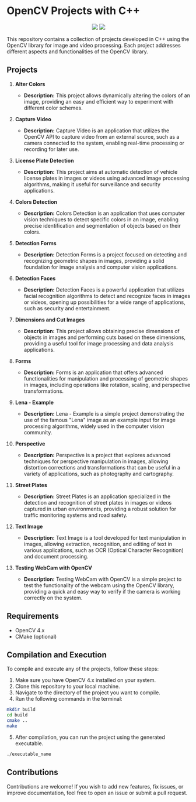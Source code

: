 # OpenCV Projects with C++

<p align="center">
  <img src="http://img.shields.io/static/v1?label=STATUS&message=DEVELOPMENT&color=ORANGE&style=for-the-badge"/>
  <img src="http://img.shields.io/static/v1?label=OpenCV&message=4.x&color=blue&style=for-the-badge&logo=opencv"/>
</p>

This repository contains a collection of projects developed in C++ using the OpenCV library for image and video processing. Each project addresses different aspects and functionalities of the OpenCV library.

## Projects

1. **Alter Colors**
   - **Description:** This project allows dynamically altering the colors of an image, providing an easy and efficient way to experiment with different color schemes.

2. **Capture Video**
   - **Description:** Capture Video is an application that utilizes the OpenCV API to capture video from an external source, such as a camera connected to the system, enabling real-time processing or recording for later use.

3. **License Plate Detection**
   - **Description:** This project aims at automatic detection of vehicle license plates in images or videos using advanced image processing algorithms, making it useful for surveillance and security applications.

4. **Colors Detection**
   - **Description:** Colors Detection is an application that uses computer vision techniques to detect specific colors in an image, enabling precise identification and segmentation of objects based on their colors.

5. **Detection Forms**
   - **Description:** Detection Forms is a project focused on detecting and recognizing geometric shapes in images, providing a solid foundation for image analysis and computer vision applications.

6. **Detection Faces**
   - **Description:** Detection Faces is a powerful application that utilizes facial recognition algorithms to detect and recognize faces in images or videos, opening up possibilities for a wide range of applications, such as security and entertainment.

7. **Dimensions and Cut Images**
   - **Description:** This project allows obtaining precise dimensions of objects in images and performing cuts based on these dimensions, providing a useful tool for image processing and data analysis applications.

8. **Forms**
   - **Description:** Forms is an application that offers advanced functionalities for manipulation and processing of geometric shapes in images, including operations like rotation, scaling, and perspective transformations.

9. **Lena - Example**
   - **Description:** Lena - Example is a simple project demonstrating the use of the famous "Lena" image as an example input for image processing algorithms, widely used in the computer vision community.

10. **Perspective**
    - **Description:** Perspective is a project that explores advanced techniques for perspective manipulation in images, allowing distortion corrections and transformations that can be useful in a variety of applications, such as photography and cartography.

11. **Street Plates**
    - **Description:** Street Plates is an application specialized in the detection and recognition of street plates in images or videos captured in urban environments, providing a robust solution for traffic monitoring systems and road safety.

12. **Text Image**
    - **Description:** Text Image is a tool developed for text manipulation in images, allowing extraction, recognition, and editing of text in various applications, such as OCR (Optical Character Recognition) and document processing.

13. **Testing WebCam with OpenCV**
    - **Description:** Testing WebCam with OpenCV is a simple project to test the functionality of the webcam using the OpenCV library, providing a quick and easy way to verify if the camera is working correctly on the system.

## Requirements

- OpenCV 4.x
- CMake (optional)

## Compilation and Execution

To compile and execute any of the projects, follow these steps:

1. Make sure you have OpenCV 4.x installed on your system.
2. Clone this repository to your local machine.
3. Navigate to the directory of the project you want to compile.
4. Run the following commands in the terminal:

```bash
mkdir build
cd build
cmake ..
make
```

5. After compilation, you can run the project using the generated executable.

```bash
./executable_name
```

## Contributions

Contributions are welcome! If you wish to add new features, fix issues, or improve documentation, feel free to open an issue or submit a pull request.
